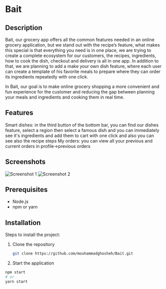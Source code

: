 # Bait

## Description
Bait, our grocery app offers all the common features needed in an online grocery application, but we stand out with the recipe’s feature,
what makes this special is that everything you need is in one place, we are trying to create a complete ecosystem for our customers, the recipes, ingredients,
how to cook the dish, checkout and delivery is all in one app. In addition to that, we are planning to add a make your own dish feature,
where each user can create a template of his favorite meals to prepare where they can order its ingredients repeatedly with one click.

In Bait, our goal is to make online grocery shopping a more convenient and fun experience for the customer and reducing the gap between planning your meals and ingredients and cooking them in real time.


## Features
Smart dishes: in the third button of the bottom bar, you can find our dishes feature, select a region then select a famous dish and you can immediately see it's ingredients and add them to cart with one click and also you can see also the recipe steps
My orders: you can view all your previous and current orders in profile->previous orders

## Screenshots
![Screenshot 1](path/to/screenshot1.png)
![Screenshot 2](path/to/screenshot2.png)

## Prerequisites
- Node.js
- npm or yarn

## Installation
Steps to install the project:
1. Clone the repository
   ```bash
   git clone https://github.com/mouhammadghosheh/Bait.git
2. Start the application
```bash
npm start
# or
yarn start
